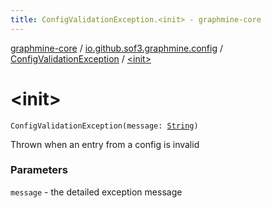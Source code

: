 ```yaml
---
title: ConfigValidationException.<init> - graphmine-core
---
```


[graphmine-core](../../index.html) / [io.github.sof3.graphmine.config](../index.html) / [ConfigValidationException](index.html) / [&lt;init&gt;](./-init-.html)

# &lt;init&gt;

`ConfigValidationException(message: `[`String`](https://kotlinlang.org/api/latest/jvm/stdlib/kotlin/-string/index.html)`)`

Thrown when an entry from a config is invalid

### Parameters

`message` - the detailed exception message